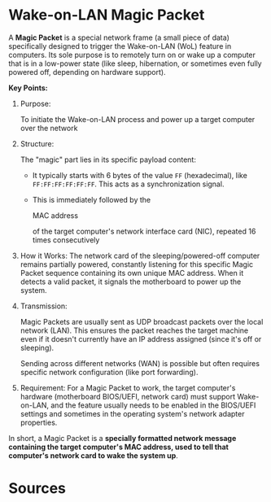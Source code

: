 # Wake-on-LAN Magic Packet

A **Magic Packet** is a special network frame (a small piece of data) specifically designed to trigger the Wake-on-LAN (WoL) feature in computers. Its sole purpose is to remotely turn on or wake up a computer that is in a low-power state (like sleep, hibernation, or sometimes even fully powered off, depending on hardware support).  

**Key Points:**

1. Purpose:

   To initiate the Wake-on-LAN process and power up a target computer over the network

2. Structure:

    The "magic" part lies in its specific payload content:

   - It typically starts with 6 bytes of the value `FF` (hexadecimal), like `FF:FF:FF:FF:FF:FF`. This acts as a synchronization signal.

   - This is immediately followed by the 

     MAC address

      of the target computer's network interface card (NIC), repeated 16 times consecutively

3. How it Works: The network card of the sleeping/powered-off computer remains partially powered, constantly listening for this specific Magic Packet sequence containing its own unique MAC address. When it detects a valid packet, it signals the motherboard to power up the system.

4. Transmission:

    Magic Packets are usually sent as UDP broadcast packets over the local network (LAN). This ensures the packet reaches the target machine even if it doesn't currently have an IP address assigned (since it's off or sleeping). 

   Sending across different networks (WAN) is possible but often requires specific network configuration (like port forwarding).

5. Requirement: For a Magic Packet to work, the target computer's hardware (motherboard BIOS/UEFI, network card) must support Wake-on-LAN, and the feature usually needs to be enabled in the BIOS/UEFI settings and sometimes in the operating system's network adapter properties.

In short, a Magic Packet is a **specially formatted network message containing the target computer's MAC address, used to tell that computer's network card to wake the system up**.  

# Sources